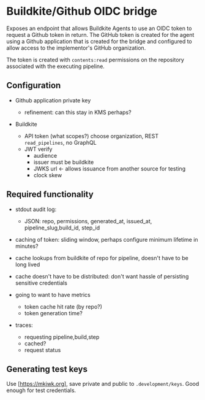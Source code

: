 # Buildkite/Github OIDC bridge 

Exposes an endpoint that allows Buildkite Agents to use an OIDC token to request
a Github token in return. The GitHub token is created for the agent using a
Github application that is created for the bridge and configured to allow access
to the implementor's GitHub organization.

The token is created with `contents:read` permissions on the repository
associated with the executing pipeline.

## Configuration

- Github application private key
  - refinement: can this stay in KMS perhaps?

- Buildkite
  - API token (what scopes?) choose organization, REST `read_pipelines`, no GraphQL
  - JWT verify
    - audience
    - issuer must be buildkite
    - JWKS url <- allows issuance from another source for testing
    - clock skew

## Required functionality

* stdout audit log:
  * JSON: repo, permissions, generated_at, issued_at, pipeline_slug,build_id, step_id

* caching of token: sliding window, perhaps configure minimum lifetime in minutes?
* cache lookups from buildkite of repo for pipeline, doesn't have to be long lived
* cache doesn't have to be distributed: don't want hassle of persisting sensitive credentials
* going to want to have metrics
  * token cache hit rate (by repo?)
  * token generation time?

* traces:
  * requesting pipeline,build,step
  * cached?
  * request status

## Generating test keys

Use [https://mkjwk.org], save private and public to `.development/keys`. Good enough for test credentials.
